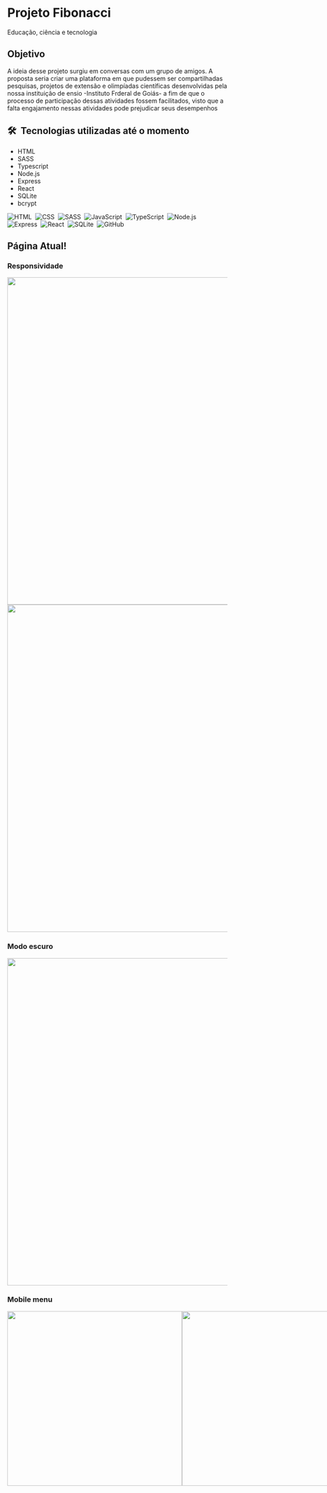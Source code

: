 <h1>Projeto Fibonacci</h1>

<p>Educação, ciência e tecnologia</p>

## Objetivo

<p>A ideia desse projeto surgiu em conversas com um grupo de amigos. A proposta seria criar uma plataforma em que pudessem ser compartilhadas pesquisas, projetos de extensão e olimpíadas científicas desenvolvidas pela nossa instituição de ensio -Instituto Frderal de Goiás- a fim de que o processo de participação dessas atividades fossem facilitados, visto que a falta engajamento nessas atividades pode prejudicar seus desempenhos</p>

## 🛠 &nbsp;Tecnologias utilizadas até o momento
- HTML
- SASS
- Typescript
- Node.js
- Express
- React
- SQLite
- bcrypt

![HTML](https://img.shields.io/badge/-HTML-05122A?style=flat&logo=HTML5)&nbsp;
![CSS](https://img.shields.io/badge/-CSS-05122A?style=flat&logo=CSS3&logoColor=1572B6)&nbsp;
![SASS](https://img.shields.io/badge/-SASS-05122A?style=flat&logo=SASS)&nbsp;
![JavaScript](https://img.shields.io/badge/-JavaScript-05122A?style=flat&logo=javascript)&nbsp;
![TypeScript](https://img.shields.io/badge/-TypeScript-05122A?style=flat&logo=typescript)&nbsp;
![Node.js](https://img.shields.io/badge/-Node.js-05122A?style=flat&logo=node.js)&nbsp;
![Express](https://img.shields.io/badge/-Express-05122A?style=flat&logo=express)&nbsp;
![React](https://img.shields.io/badge/-React-05122A?style=flat&logo=react)&nbsp;
![SQLite](https://img.shields.io/badge/-SQLite-05122A?style=flat&logo=sqlite)&nbsp;
![GitHub](https://img.shields.io/badge/-GitHub-05122A?style=flat&logo=github)&nbsp;
<!-- ![Git](https://img.shields.io/badge/-Git-05122A?style=flat&logo=git)&nbsp; -->

## Página Atual!

<h3>Responsividade</h3>
<div style="width:100%; 
            display:flex; 
            justify-content:flex-start; 
            flex-direction:column;">
  <img src="https://user-images.githubusercontent.com/72520736/189509465-03743c3f-3541-4ae6-834f-a80202dfbc21.png" width="750rem"/>
  <img src="https://user-images.githubusercontent.com/72520736/189509509-a2824457-52ea-484b-9128-1080a524df7f.png" height="750rem"/>
</div>

<h3>Modo escuro</h3>
 <img src="https://user-images.githubusercontent.com/72520736/189510104-58696e08-175d-4dca-9c99-438297a0a9d5.png" height="750rem"/>
 
 <h3>Mobile menu</h3>
 <div style="display:flex;">
 <img src="https://user-images.githubusercontent.com/72520736/189510375-a21d27d7-3f5b-4db5-a507-1db643270080.png" width="400rem"/>
 <img src="https://user-images.githubusercontent.com/72520736/189510376-7736da1f-37b5-4771-9a64-77724ee9a4b1.png" width="400rem""/>
 </div>

